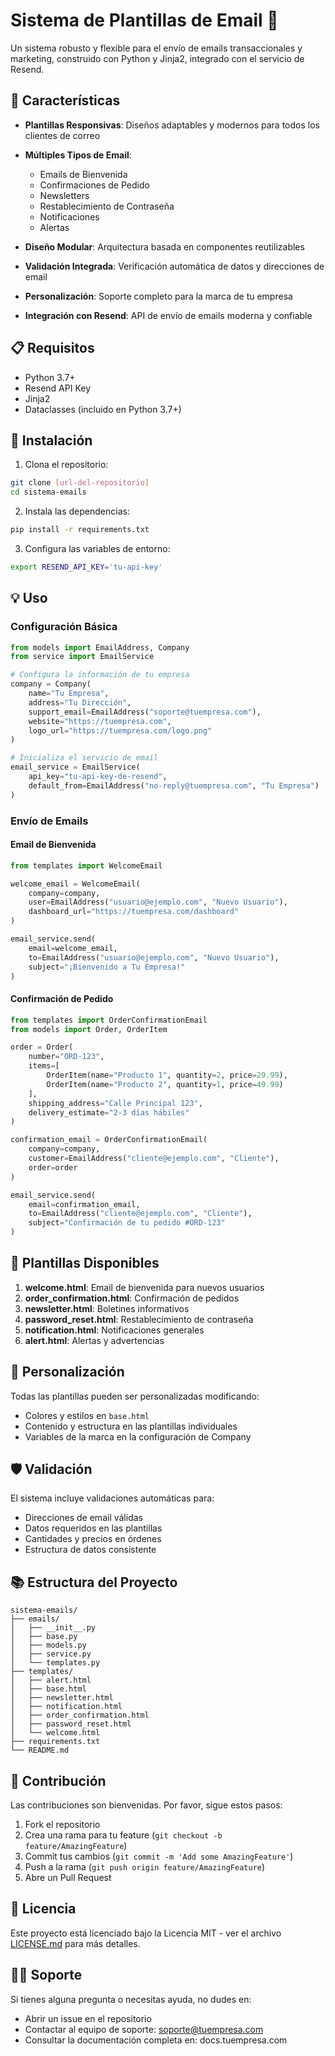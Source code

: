 # Sistema de Plantillas de Email 📧

Un sistema robusto y flexible para el envío de emails transaccionales y marketing, construido con Python y Jinja2, integrado con el servicio de Resend.

## 🌟 Características

- **Plantillas Responsivas**: Diseños adaptables y modernos para todos los clientes de correo
- **Múltiples Tipos de Email**:
  - Emails de Bienvenida
  - Confirmaciones de Pedido
  - Newsletters
  - Restablecimiento de Contraseña
  - Notificaciones
  - Alertas

- **Diseño Modular**: Arquitectura basada en componentes reutilizables
- **Validación Integrada**: Verificación automática de datos y direcciones de email
- **Personalización**: Soporte completo para la marca de tu empresa
- **Integración con Resend**: API de envío de emails moderna y confiable

## 📋 Requisitos

- Python 3.7+
- Resend API Key
- Jinja2
- Dataclasses (incluido en Python 3.7+)

## 🚀 Instalación

1. Clona el repositorio:
```bash
git clone [url-del-repositorio]
cd sistema-emails
```

2. Instala las dependencias:
```bash
pip install -r requirements.txt
```

3. Configura las variables de entorno:
```bash
export RESEND_API_KEY='tu-api-key'
```

## 💡 Uso

### Configuración Básica

```python
from models import EmailAddress, Company
from service import EmailService

# Configura la información de tu empresa
company = Company(
    name="Tu Empresa",
    address="Tu Dirección",
    support_email=EmailAddress("soporte@tuempresa.com"),
    website="https://tuempresa.com",
    logo_url="https://tuempresa.com/logo.png"
)

# Inicializa el servicio de email
email_service = EmailService(
    api_key="tu-api-key-de-resend",
    default_from=EmailAddress("no-reply@tuempresa.com", "Tu Empresa")
)
```

### Envío de Emails

#### Email de Bienvenida
```python
from templates import WelcomeEmail

welcome_email = WelcomeEmail(
    company=company,
    user=EmailAddress("usuario@ejemplo.com", "Nuevo Usuario"),
    dashboard_url="https://tuempresa.com/dashboard"
)

email_service.send(
    email=welcome_email,
    to=EmailAddress("usuario@ejemplo.com", "Nuevo Usuario"),
    subject="¡Bienvenido a Tu Empresa!"
)
```

#### Confirmación de Pedido
```python
from templates import OrderConfirmationEmail
from models import Order, OrderItem

order = Order(
    number="ORD-123",
    items=[
        OrderItem(name="Producto 1", quantity=2, price=29.99),
        OrderItem(name="Producto 2", quantity=1, price=49.99)
    ],
    shipping_address="Calle Principal 123",
    delivery_estimate="2-3 días hábiles"
)

confirmation_email = OrderConfirmationEmail(
    company=company,
    customer=EmailAddress("cliente@ejemplo.com", "Cliente"),
    order=order
)

email_service.send(
    email=confirmation_email,
    to=EmailAddress("cliente@ejemplo.com", "Cliente"),
    subject="Confirmación de tu pedido #ORD-123"
)
```

## 📝 Plantillas Disponibles

1. **welcome.html**: Email de bienvenida para nuevos usuarios
2. **order_confirmation.html**: Confirmación de pedidos
3. **newsletter.html**: Boletines informativos
4. **password_reset.html**: Restablecimiento de contraseña
5. **notification.html**: Notificaciones generales
6. **alert.html**: Alertas y advertencias

## 🎨 Personalización

Todas las plantillas pueden ser personalizadas modificando:

- Colores y estilos en `base.html`
- Contenido y estructura en las plantillas individuales
- Variables de la marca en la configuración de Company

## 🛡️ Validación

El sistema incluye validaciones automáticas para:

- Direcciones de email válidas
- Datos requeridos en las plantillas
- Cantidades y precios en órdenes
- Estructura de datos consistente

## 📚 Estructura del Proyecto

```
sistema-emails/
├── emails/
│   ├── __init__.py
│   ├── base.py
│   ├── models.py
│   ├── service.py
│   └── templates.py
├── templates/
│   ├── alert.html
│   ├── base.html
│   ├── newsletter.html
│   ├── notification.html
│   ├── order_confirmation.html
│   ├── password_reset.html
│   └── welcome.html
├── requirements.txt
└── README.md
```

## 🤝 Contribución

Las contribuciones son bienvenidas. Por favor, sigue estos pasos:

1. Fork el repositorio
2. Crea una rama para tu feature (`git checkout -b feature/AmazingFeature`)
3. Commit tus cambios (`git commit -m 'Add some AmazingFeature'`)
4. Push a la rama (`git push origin feature/AmazingFeature`)
5. Abre un Pull Request

## 📄 Licencia

Este proyecto está licenciado bajo la Licencia MIT - ver el archivo [LICENSE.md](LICENSE.md) para más detalles.

## 🙋‍♂️ Soporte

Si tienes alguna pregunta o necesitas ayuda, no dudes en:

- Abrir un issue en el repositorio
- Contactar al equipo de soporte: soporte@tuempresa.com
- Consultar la documentación completa en: docs.tuempresa.com